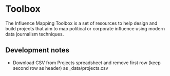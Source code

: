# Toolbox

The Influence Mapping Toolbox is a set of resources to help design and build projects that aim to map political or corporate influence using modern data journalism techniques.

## Development notes

 * Download CSV from Projects spreadsheet and remove first row (keep second row as header) as _data/projects.csv

